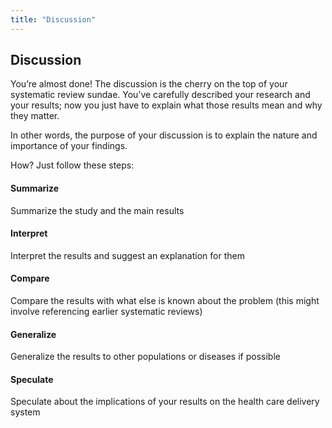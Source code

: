 ```yaml
---
title: "Discussion"
---
```


## Discussion

You’re almost done! The discussion is the cherry on the top of your systematic review sundae. You’ve carefully described your research and your results; now you just have to explain what those results mean and why they matter. 

In other words, the purpose of your discussion is to explain the nature and importance of your findings. 

How? Just follow these steps:


<h4>Summarize</h4>Summarize the study and the main results<br>

<h4>Interpret</h4>Interpret the results and suggest an explanation for them<br>

<h4>Compare</h4>Compare the results with what else is known about the problem (this might involve referencing earlier systematic reviews)<br>

<h4>Generalize</h4>Generalize the results to other populations or diseases if possible<br>

<h4>Speculate</h4>Speculate about the implications of your results on the health care delivery system
